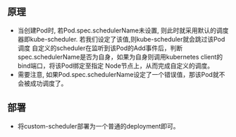 ## 原理
- 当创建Pod时, 若Pod.spec.schedulerName未设置, 则此时就采用默认的调度器即kube-scheduler. 若我们设定了该值,则kube-scheduler就会跳过该Pod调度
  自定义的scheduler在监听到该Pod的Add事件后，判断spec.schedulerName是否为自身，如果为自身则调用kubernetes client的bind端口，将该Pod绑定至指定
  Node节点上，从而完成自定义的调度。
- 需要注意, 如果Pod.spec.schedulerName设定了一个错误值，那该Pod就不会被成功调度了。  

## 部署
- 将custom-scheduler部署为一个普通的deployment即可。